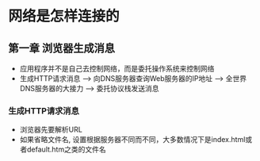 # 网络是怎样连接的

## 第一章 浏览器生成消息

+ 应用程序并不是自己去控制网络，而是委托操作系统来控制网络
+ 生成HTTP请求消息 --> 向DNS服务器查询Web服务器的IP地址 --> 全世界DNS服务器的大接力 --> 委托协议栈发送消息

### 生成HTTP请求消息

+ 浏览器先要解析URL
+ 如果省略文件名, 设置根据服务器不同而不同，大多数情况下是index.html或者default.htm之类的文件名